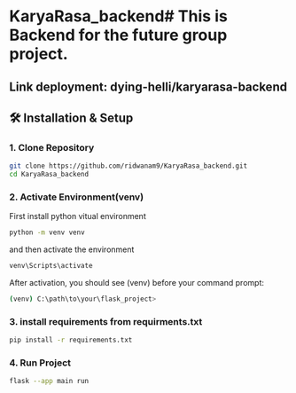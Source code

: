 # KaryaRasa_backend# This is Backend for the future group project.

## Link deployment: dying-helli/karyarasa-backend

## 🛠 **Installation & Setup**

### **1. Clone Repository**

```sh
git clone https://github.com/ridwanam9/KaryaRasa_backend.git
cd KaryaRasa_backend
```

### **2. Activate Environment(venv)**

First install python vitual environment

```sh
python -m venv venv
```
and then activate the environment

```sh
venv\Scripts\activate
```
After activation, you should see (venv) before your command prompt:

```sh
(venv) C:\path\to\your\flask_project>
```

### **3. install requirements from requirments.txt**


```sh
pip install -r requirements.txt
```

### **4. Run Project**

```sh
flask --app main run
```
